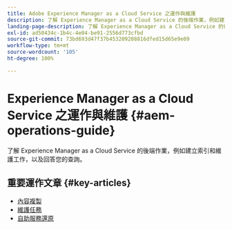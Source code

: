 ```yaml
---
title: Adobe Experience Manager as a Cloud Service 之運作與維護
description: 了解 Experience Manager as a Cloud Service 的後端作業，例如建立索引和維護工作，以及回答您的查詢。
landing-page-description: 了解 Experience Manager as a Cloud Service 的後端作業，例如建立索引和維護工作，以及回答您的查詢。
exl-id: ad50434c-1b4c-4e04-be91-2556d773cfbd
source-git-commit: 73bd693d47f37b453209208816dfed15d65e9e09
workflow-type: tm+mt
source-wordcount: '105'
ht-degree: 100%

---
```



# Experience Manager as a Cloud Service 之運作與維護 {#aem-operations-guide}

了解 Experience Manager as a Cloud Service 的後端作業，例如建立索引和維護工作，以及回答您的查詢。

## 重要運作文章 {#key-articles}

* [內容複製](replication.md)
* [維護任務](maintenance.md)
* [自助服務還原](restore.md)
